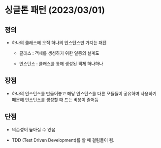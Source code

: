 # 싱글톤 패턴 (2023/03/01)

## 정의

- 하나의 클래스에 오직 하나의 인스턴스만 가지는 패턴
  
  - 클래스 : 객체를 생성하기 위한 일종의 설계도
  
  - 인스턴스 : 클래스를 통해 생성된 객체 하나하나

## 장점

- 하나의 인스턴스를 만들어놓고 해당 인스턴스를 다른 모듈들이 공유하며 사용하기 때문에 인스턴스를 생성할 때 드는 비용이 줄어듬

## 단점

- 의존성이 높아질 수 있음

- TDD (Test Driven Development)를 할 때 걸림돌이 됨.
